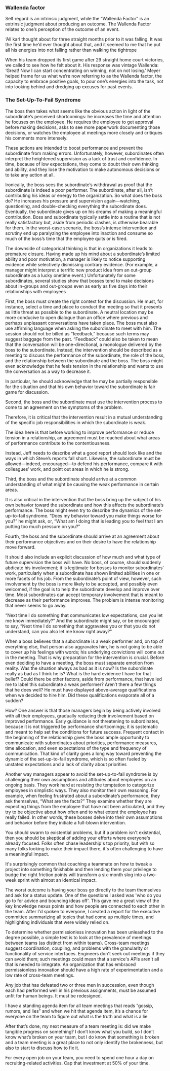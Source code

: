 ### Wallenda factor

Self regard is an intrinsic judgment, while the “Wallenda Factor” is an extrinsic judgment about producing an outcome.  The Wallenda Factor relates to one’s perception of the outcome of an event.

 ‘All karl thought about for three straight months prior to it was falling. It was the first time he’d ever thought about that, and it seemed to me that he put all his energies into not falling rather than walking the tightrope

When his team dropped its first game after 29 straight home court victories, we called to see how he felt about it. His response was vintage Wallenda: ‘Great! Now I can start concentrating on winning, not on not losing.’ Meyer helped frame for us what we’re now referring to as the Wallenda factor, the capacity to embrace positive goals, to pour one’s energies into the task, not into looking behind and dredging up excuses for past events.


### The Set-Up-To-Fail Syndrome

The boss then takes what seems like the obvious action in light of the subordinate’s perceived shortcomings: he increases the time and attention he focuses on the employee. He requires the employee to get approval before making decisions, asks to see more paperwork documenting those decisions, or watches the employee at meetings more closely and critiques his comments more intensely.

These actions are intended to boost performance and prevent the subordinate from making errors. Unfortunately, however, subordinates often interpret the heightened supervision as a lack of trust and confidence. In time, because of low expectations, they come to doubt their own thinking and ability, and they lose the motivation to make autonomous decisions or to take any action at all.

Ironically, the boss sees the subordinate’s withdrawal as proof that the subordinate is indeed a poor performer. The subordinate, after all, isn’t contributing his ideas or energy to the organization. So what does the boss do? He increases his pressure and supervision again—watching, questioning, and double-checking everything the subordinate does. Eventually, the subordinate gives up on his dreams of making a meaningful contribution. Boss and subordinate typically settle into a routine that is not really satisfactory but, aside from periodic clashes, is otherwise bearable for them. In the worst-case scenario, the boss’s intense intervention and scrutiny end up paralyzing the employee into inaction and consume so much of the boss’s time that the employee quits or is fired. 

The downside of categorical thinking is that in organizations it leads to premature closure. Having made up his mind about a subordinate’s limited ability and poor motivation, a manager is likely to notice supporting evidence while selectively dismissing contrary evidence. (For example, a manager might interpret a terrific new product idea from an out-group subordinate as a lucky onetime event.) Unfortunately for some subordinates, several studies show that bosses tend to make decisions about in-groups and out-groups even as early as five days into their relationships with employees

First, the boss must create the right context for the discussion.
He must, for instance, select a time and place to conduct the meeting so that it presents as little threat as possible to the subordinate. A neutral location may be more conducive to open dialogue than an office where previous and perhaps unpleasant conversations have taken place. The boss must also use affirming language when asking the subordinate to meet with him. The session should not be billed as “feedback,” because such terms may suggest baggage from the past. “Feedback” could also be taken to mean that the conversation will be one-directional, a monologue delivered by the boss to the subordinate. Instead, the intervention should be described as a meeting to discuss the performance of the subordinate, the role of the boss, and the relationship between the subordinate and the boss. The boss might even acknowledge that he feels tension in the relationship and wants to use the conversation as a way to decrease it.

In particular, he should acknowledge that he may be partially responsible for the situation and that his own behavior toward the subordinate is fair game for discussion.

Second, the boss and the subordinate must use the intervention process to come to an agreement on the symptoms of the problem.

Therefore, it is critical that the intervention result in a mutual understanding of the specific job responsibilities in which the subordinate is weak.

The idea here is that before working to improve performance or reduce tension in a relationship, an agreement must be reached about what areas of performance contribute to the contentiousness.

Instead, Jeff needs to describe what a good report should look like and the ways in which Steve’s reports fall short. Likewise, the subordinate must be allowed—indeed, encouraged—to defend his performance, compare it with colleagues’ work, and point out areas in which he is strong.

Third, the boss and the subordinate should arrive at a common understanding of what might be causing the weak performance in certain areas.

It is also critical in the intervention that the boss bring up the subject of his own behavior toward the subordinate and how this affects the subordinate’s performance. The boss might even try to describe the dynamics of the set-up-to-fail syndrome. “Does my behavior toward you make things worse for you?” he might ask, or, “What am I doing that is leading you to feel that I am putting too much pressure on you?”

Fourth, the boss and the subordinate should arrive at an agreement about their performance objectives and on their desire to have the relationship move forward.

 It should also include an explicit discussion of how much and what type of future supervision the boss will have. No boss, of course, should suddenly abdicate his involvement; it is legitimate for bosses to monitor subordinates’ work, particularly when a subordinate has shown limited abilities in one or more facets of his job. From the subordinate’s point of view, however, such involvement by the boss is more likely to be accepted, and possibly even welcomed, if the goal is to help the subordinate develop and improve over time. Most subordinates can accept temporary involvement that is meant to decrease as their performance improves. The problem is intense monitoring that never seems to go away.

“Next time I do something that communicates low expectations, can you let me know immediately?” And the subordinate might say, or be encouraged to say, “Next time I do something that aggravates you or that you do not understand, can you also let me know right away?” 

 When a boss believes that a subordinate is a weak performer and, on top of everything else, that person also aggravates him, he is not going to be able to cover up his feelings with words; his underlying convictions will come out in the meeting. That is why preparation for the intervention is crucial. Before even deciding to have a meeting, the boss must separate emotion from reality. Was the situation always as bad as it is now? Is the subordinate really as bad as I think he is? What is the hard evidence I have for that belief? Could there be other factors, aside from performance, that have led me to label this subordinate a weak performer? Aren’t there a few things that he does well? He must have displayed above-average qualifications when we decided to hire him. Did these qualifications evaporate all of a sudden?

How? One answer is that those managers begin by being actively involved with all their employees, gradually reducing their involvement based on improved performance. Early guidance is not threatening to subordinates, because it is not triggered by performance shortcomings; it is systematic and meant to help set the conditions for future success. Frequent contact in the beginning of the relationship gives the boss ample opportunity to communicate with subordinates about priorities, performance measures, time allocation, and even expectations of the type and frequency of communication. That kind of clarity goes a long way toward preventing the dynamic of the set-up-to-fail syndrome, which is so often fueled by unstated expectations and a lack of clarity about priorities

Another way managers appear to avoid the set-up-to-fail syndrome is by challenging their own assumptions and attitudes about employees on an ongoing basis. They work hard at resisting the temptation to categorize employees in simplistic ways. They also monitor their own reasoning. For example, when feeling frustrated about a subordinate’s performance, they ask themselves, “What are the facts?” They examine whether they are expecting things from the employee that have not been articulated, and they try to be objective about how often and to what extent the employee has really failed. In other words, these bosses delve into their own assumptions and behavior before they initiate a full-blown intervention.



You should swarm to existential problems, but if a problem isn't existential, then you should be skeptical of adding your efforts where everyone's already focused. Folks often chase leadership's top priority, but with so many folks looking to make their impact there, it's often challenging to have a meaningful impact.

It's surprisingly common that coaching a teammate on how to tweak a project into something finishable and then lending them your privilege to budge the right friction points will transform a six-month slog into a two-week sprint with almost an identical impact.

The worst outcome is having your boss go directly to the team themselves and ask for a status update.
One of the questions I asked was 'who do you go to for advice and bouncing ideas off'. This gave me a great view of the key knowledge nexus points and how people are connected to each other in the team.
After I'd spoken to everyone, I created a report for the executive committee summarizing all topics that had come up multiple times, and highlighting individuals that were widely relied on.

To determine whether permissionless innovation has been unleashed to the degree possible, a simple test is to look at the prevalence of meetings between teams (as distinct from within teams). Cross-team meetings suggest coordination, coupling, and problems with the granularity or functionality of service interfaces. Engineers don't seek out meetings if they can avoid them; such meetings could mean that a service's APIs aren't all that is needed to integrate. An organization that has embraced permissionless innovation should have a high rate of experimentation and a low rate of cross-team meetings.

 Any job that has defeated two or three men in succession, even though each had performed well in his previous assignments, must be assumed unfit for human beings. It must be redesigned.

I have a standing agenda item for all team meetings that reads “gossip, rumors, and lies” and when we hit that agenda item, it’s a chance for everyone on the team to figure out what is the truth and what is a lie

After that’s done, my next measure of a team meeting is: did we make tangible progress on something? I don’t know what you build, so I don’t know what’s broken on your team, but I do know that something is broken and a team meeting is a great place to not only identify the brokenness, but also to start to discuss how to fix it.

For every open job on your team, you need to spend one hour a day on recruiting-related activities. Cap that investment at 50% of your time. 
